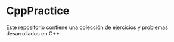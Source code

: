 # CppPractice
Este repositorio contiene una colección de ejercicios y problemas desarrollados en C++ 
